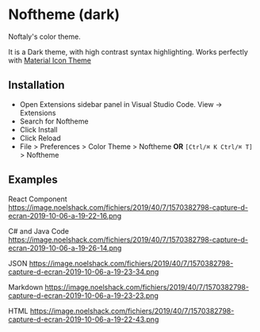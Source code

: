 # Noftheme (dark)

Noftaly's color theme.

It is a Dark theme, with high contrast syntax highlighting. Works perfectly with [Material Icon Theme](https://marketplace.visualstudio.com/items?itemName=PKief.material-icon-theme)

## Installation

- Open Extensions sidebar panel in Visual Studio Code. View → Extensions
- Search for Noftheme
- Click Install
- Click Reload
- File > Preferences > Color Theme > Noftheme **OR** `[Ctrl/⌘ K Ctrl/⌘ T]` > Noftheme

## Examples

React Component
<https://image.noelshack.com/fichiers/2019/40/7/1570382798-capture-d-ecran-2019-10-06-a-19-22-16.png>

C# and Java Code
<https://image.noelshack.com/fichiers/2019/40/7/1570382798-capture-d-ecran-2019-10-06-a-19-26-14.png>

JSON
<https://image.noelshack.com/fichiers/2019/40/7/1570382798-capture-d-ecran-2019-10-06-a-19-23-34.png>

Markdown
<https://image.noelshack.com/fichiers/2019/40/7/1570382798-capture-d-ecran-2019-10-06-a-19-23-23.png>

HTML
<https://image.noelshack.com/fichiers/2019/40/7/1570382798-capture-d-ecran-2019-10-06-a-19-22-43.png>
